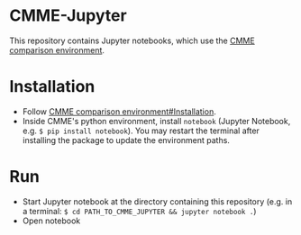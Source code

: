 # CMME-Jupyter
This repository contains Jupyter notebooks, which use the [CMME comparison environment](https://github.com/lexngu/cmme). 

# Installation
* Follow [CMME comparison environment#Installation](https://github.com/lexngu/cmme#Installation).
* Inside CMME's python environment, install `notebook` (Jupyter Notebook, e.g. `$ pip install notebook`). You may restart the terminal after installing the package to update the environment paths.

# Run
* Start Jupyter notebook at the directory containing this repository (e.g. in a terminal: `$ cd PATH_TO_CMME_JUPYTER && jupyter notebook .`)
* Open notebook
